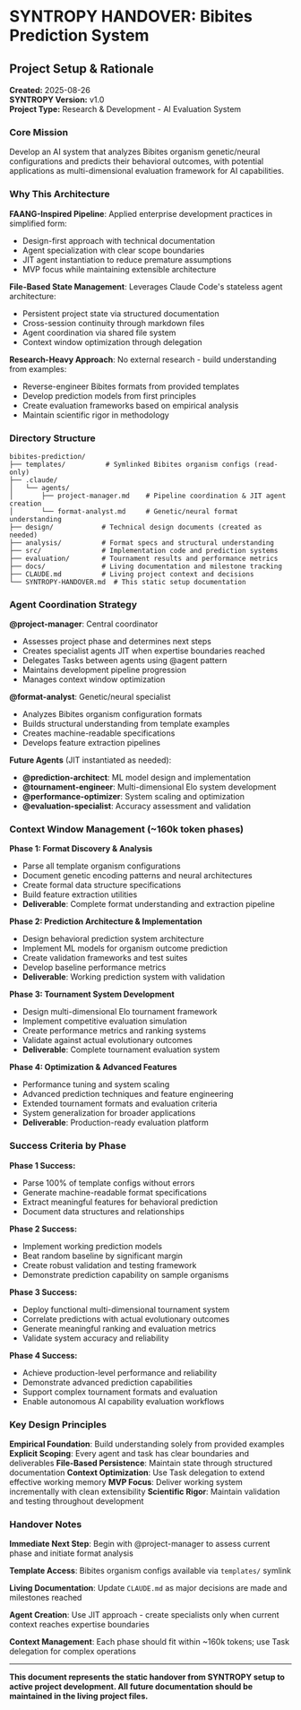 # SYNTROPY HANDOVER: Bibites Prediction System

## Project Setup & Rationale

**Created:** 2025-08-26  
**SYNTROPY Version:** v1.0  
**Project Type:** Research & Development - AI Evaluation System

### Core Mission
Develop an AI system that analyzes Bibites organism genetic/neural configurations and predicts their behavioral outcomes, with potential applications as multi-dimensional evaluation framework for AI capabilities.

### Why This Architecture

**FAANG-Inspired Pipeline**: Applied enterprise development practices in simplified form:
- Design-first approach with technical documentation
- Agent specialization with clear scope boundaries  
- JIT agent instantiation to reduce premature assumptions
- MVP focus while maintaining extensible architecture

**File-Based State Management**: Leverages Claude Code's stateless agent architecture:
- Persistent project state via structured documentation
- Cross-session continuity through markdown files
- Agent coordination via shared file system
- Context window optimization through delegation

**Research-Heavy Approach**: No external research - build understanding from examples:
- Reverse-engineer Bibites formats from provided templates
- Develop prediction models from first principles
- Create evaluation frameworks based on empirical analysis
- Maintain scientific rigor in methodology

### Directory Structure

```
bibites-prediction/
├── templates/          # Symlinked Bibites organism configs (read-only)
├── .claude/
│   └── agents/
│       ├── project-manager.md    # Pipeline coordination & JIT agent creation
│       └── format-analyst.md     # Genetic/neural format understanding
├── design/            # Technical design documents (created as needed)
├── analysis/          # Format specs and structural understanding
├── src/               # Implementation code and prediction systems
├── evaluation/        # Tournament results and performance metrics
├── docs/              # Living documentation and milestone tracking
├── CLAUDE.md          # Living project context and decisions
└── SYNTROPY-HANDOVER.md  # This static setup documentation
```

### Agent Coordination Strategy

**@project-manager**: Central coordinator
- Assesses project phase and determines next steps
- Creates specialist agents JIT when expertise boundaries reached
- Delegates Tasks between agents using @agent pattern
- Maintains development pipeline progression
- Manages context window optimization

**@format-analyst**: Genetic/neural specialist  
- Analyzes Bibites organism configuration formats
- Builds structural understanding from template examples
- Creates machine-readable specifications
- Develops feature extraction pipelines

**Future Agents** (JIT instantiated as needed):
- **@prediction-architect**: ML model design and implementation
- **@tournament-engineer**: Multi-dimensional Elo system development
- **@performance-optimizer**: System scaling and optimization
- **@evaluation-specialist**: Accuracy assessment and validation

### Context Window Management (~160k token phases)

**Phase 1: Format Discovery & Analysis**
- Parse all template organism configurations
- Document genetic encoding patterns and neural architectures
- Create formal data structure specifications
- Build feature extraction utilities
- **Deliverable**: Complete format understanding and extraction pipeline

**Phase 2: Prediction Architecture & Implementation**
- Design behavioral prediction system architecture
- Implement ML models for organism outcome prediction
- Create validation frameworks and test suites
- Develop baseline performance metrics
- **Deliverable**: Working prediction system with validation

**Phase 3: Tournament System Development**
- Design multi-dimensional Elo tournament framework
- Implement competitive evaluation simulation
- Create performance metrics and ranking systems
- Validate against actual evolutionary outcomes
- **Deliverable**: Complete tournament evaluation system

**Phase 4: Optimization & Advanced Features**
- Performance tuning and system scaling
- Advanced prediction techniques and feature engineering
- Extended tournament formats and evaluation criteria
- System generalization for broader applications
- **Deliverable**: Production-ready evaluation platform

### Success Criteria by Phase

**Phase 1 Success:**
- Parse 100% of template configs without errors
- Generate machine-readable format specifications
- Extract meaningful features for behavioral prediction
- Document data structures and relationships

**Phase 2 Success:**
- Implement working prediction models
- Beat random baseline by significant margin
- Create robust validation and testing framework
- Demonstrate prediction capability on sample organisms

**Phase 3 Success:**
- Deploy functional multi-dimensional tournament system
- Correlate predictions with actual evolutionary outcomes
- Generate meaningful ranking and evaluation metrics
- Validate system accuracy and reliability

**Phase 4 Success:**
- Achieve production-level performance and reliability
- Demonstrate advanced prediction capabilities
- Support complex tournament formats and evaluation
- Enable autonomous AI capability evaluation workflows

### Key Design Principles

**Empirical Foundation**: Build understanding solely from provided examples
**Explicit Scoping**: Every agent and task has clear boundaries and deliverables
**File-Based Persistence**: Maintain state through structured documentation
**Context Optimization**: Use Task delegation to extend effective working memory
**MVP Focus**: Deliver working system incrementally with clean extensibility
**Scientific Rigor**: Maintain validation and testing throughout development

### Handover Notes

**Immediate Next Step**: Begin with @project-manager to assess current phase and initiate format analysis

**Template Access**: Bibites organism configs available via `templates/` symlink

**Living Documentation**: Update `CLAUDE.md` as major decisions are made and milestones reached

**Agent Creation**: Use JIT approach - create specialists only when current context reaches expertise boundaries

**Context Management**: Each phase should fit within ~160k tokens; use Task delegation for complex operations

---

**This document represents the static handover from SYNTROPY setup to active project development. All future documentation should be maintained in the living project files.**